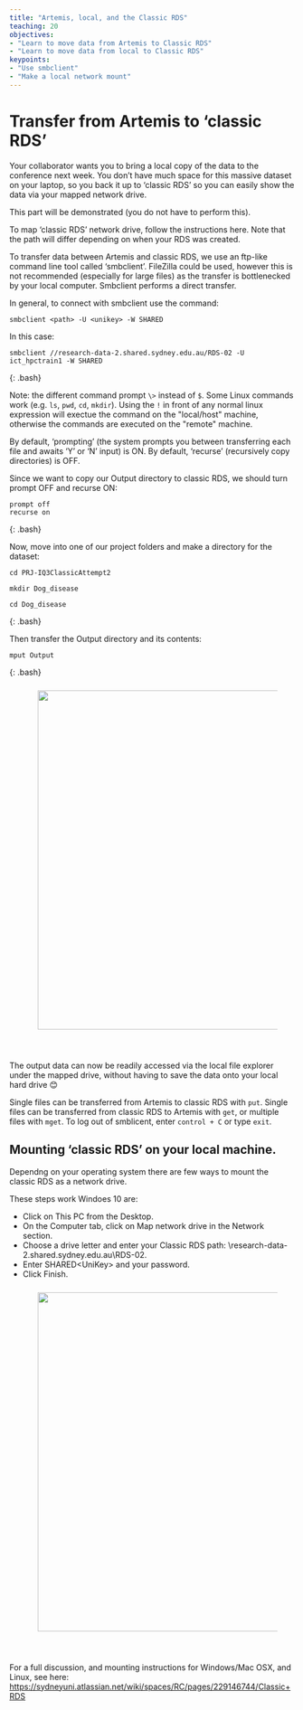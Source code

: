 ```yaml
---
title: "Artemis, local, and the Classic RDS"
teaching: 20
objectives:
- "Learn to move data from Artemis to Classic RDS"
- "Learn to move data from local to Classic RDS"
keypoints:
- "Use smbclient"
- "Make a local network mount"
---
```


# Transfer from Artemis to ‘classic RDS’ 

Your collaborator wants you to bring a local copy of the data to the conference next week. You don’t have much space for this massive dataset on your laptop, so you back it up to ‘classic RDS’ so you can easily show the data via your mapped network drive. 

This part will be demonstrated (you do not have to perform this). 

To map ‘classic RDS’ network drive, follow the instructions here. Note that the path will differ depending on when your RDS was created.

To transfer data between Artemis and classic RDS, we use an ftp-like command line tool called ‘smbclient’. FileZilla could be used, however this is not recommended (especially for large files) as the transfer is bottlenecked by your local computer. Smbclient performs a direct transfer. 

In general, to connect with smbclient use the command: 

```
smbclient <path> -U <unikey> -W SHARED 
```

In this case: 

~~~
smbclient //research-data-2.shared.sydney.edu.au/RDS-02 -U ict_hpctrain1 -W SHARED 
~~~
{: .bash}


Note: the different command prompt ```\>``` instead of ```$```. Some Linux commands work (e.g. ```ls```, ```pwd```, ```cd```, ```mkdir```). Using the ```!``` in front of any normal linux expression will exectue the command on the "local/host" machine, otherwise the commands are executed on the "remote" machine.

By default, ‘prompting’ (the system prompts you between transferring each file and awaits ‘Y’ or ‘N’ input) is ON. By default, ‘recurse’ (recursively copy directories) is OFF. 

Since we want to copy our Output directory to classic RDS, we should turn prompt OFF and recurse ON: 

~~~
prompt off 
recurse on 
~~~
{: .bash}


Now, move into one of our project folders and make a directory for the dataset: 

~~~
cd PRJ-IQ3ClassicAttempt2

mkdir Dog_disease 

cd Dog_disease 
~~~
{: .bash}

Then transfer the Output directory and its contents: 

~~~
mput Output 
~~~
{: .bash}


<figure>
  <img src="{{ page.root }}/fig/pic11_smb.png" style="margin:10px;width:600px"/>
</figure><br>


The output data can now be readily accessed via the local file explorer under the mapped drive, without having to save the data onto your local hard drive 😊 

Single files can be transferred from Artemis to classic RDS with ```put```. Single files can be transferred from classic RDS to Artemis with ```get```, or multiple files with ```mget```. To log out of smblicent, enter ```control + C``` or type ```exit```.


## Mounting ‘classic RDS’ on your local machine.
Dependng on your operating system there are few ways to mount the classic RDS as a network drive.

These steps work Windoes 10 are:

* Click on This PC from the Desktop.
* On the Computer tab, click on Map network drive in the Network section.
* Choose a drive letter and enter your Classic RDS path: \\research-data-2.shared.sydney.edu.au\RDS-02.
* Enter SHARED\<UniKey> and your password.
* Click Finish.

<figure>
  <img src="{{ page.root }}/fig/pic09_classicmount.png" style="margin:10px;width:600px"/>
</figure><br>

For a full discussion, and mounting instructions for Windows/Mac OSX, and Linux, see here:
https://sydneyuni.atlassian.net/wiki/spaces/RC/pages/229146744/Classic+RDS


<br>
